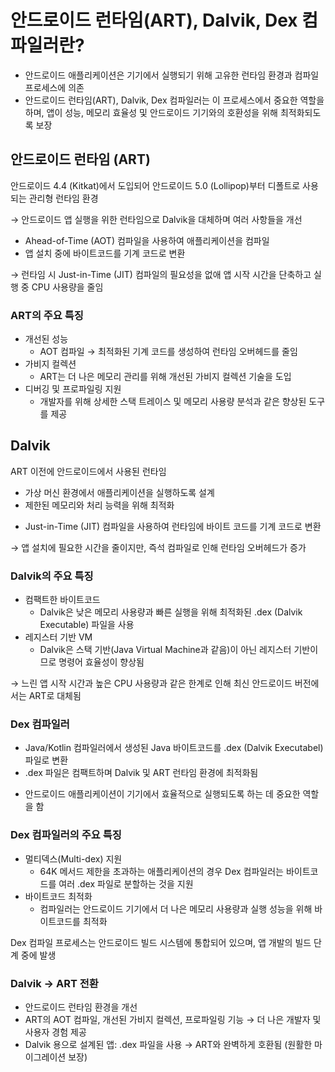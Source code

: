 # 안드로이드 런타임(ART), Dalvik, Dex 컴파일러란?

- 안드로이드 애플리케이션은 기기에서 실행되기 위해 고유한 런타임 환경과 컴파일 프로세스에 의존
- 안드로이드 런타임(ART), Dalvik, Dex 컴파일러는 이 프로세스에서 중요한 역할을 하며, 앱이 성능, 메모리 효율성 및 안드로이드 기기와의 호환성을 위해 최적화되도록 보장

## 안드로이드 런타임 (ART)

<aside>

안드로이드 4.4 (Kitkat)에서 도입되어 안드로이드 5.0 (Lollipop)부터 디폴트로 사용되는 관리형 런타임 환경

→ 안드로이드 앱 실행을 위한 런타임으로 Dalvik을 대체하며 여러 사항들을 개선

</aside>

- Ahead-of-Time (AOT) 컴파일을 사용하여 애플리케이션을 컴파일
- 앱 설치 중에 바이트코드를 기계 코드로 변환

→ 런타임 시 Just-in-Time (JIT) 컴파일의 필요성을 없애 앱 시작 시간을 단축하고 실행 중 CPU 사용량을 줄임

### ART의 주요 특징

- 개선된 성능
    - AOT 컴파일 → 최적화된 기계 코드를 생성하여 런타임 오버헤드를 줄임
- 가비지 컬렉션
    - ART는 더 나은 메모리 관리를 위해 개선된 가비지 컬렉션 기술을 도입
- 디버깅 및 프로파일링 지원
    - 개발자를 위해 상세한 스택 트레이스 및 메모리 사용량 분석과 같은 향상된 도구를 제공

## Dalvik

<aside>

ART 이전에 안드로이드에서 사용된 런타임

- 가상 머신 환경에서 애플리케이션을 실행하도록 설계
- 제한된 메모리와 처리 능력을 위해 최적화
</aside>

- Just-in-Time (JIT) 컴파일을 사용하여 런타임에 바이트 코드를 기계 코드로 변환

→ 앱 설치에 필요한 시간을 줄이지만, 즉석 컴파일로 인해 런타임 오버헤드가 증가

### Dalvik의 주요 특징

- 컴팩트한 바이트코드
    - Dalvik은 낮은 메모리 사용량과 빠른 실행을 위해 최적화된 .dex (Dalvik Executable) 파일을 사용
- 레지스터 기반 VM
    - Dalvik은 스택 기반(Java Virtual Machine과 같음)이 아닌 레지스터 기반이므로 명령어 효율성이 향상됨

→ 느린 앱 시작 시간과 높은 CPU 사용량과 같은 한계로 인해 최신 안드로이드 버전에서는 ART로 대체됨

### Dex 컴파일러

<aside>

- Java/Kotlin 컴파일러에서 생성된 Java 바이트코드를 .dex (Dalvik Executabel) 파일로 변환
- .dex 파일은 컴팩트하며 Dalvik 및 ART 런타임 환경에 최적화됨
</aside>

- 안드로이드 애플리케이션이 기기에서 효율적으로 실행되도록 하는 데 중요한 역할을 함

### Dex 컴파일러의 주요 특징

- 멀티덱스(Multi-dex) 지원
    - 64K 메서드 제한을 초과하는 애플리케이션의 경우 Dex 컴파일러는 바이트코드를 여러 .dex 파일로 분할하는 것을 지원
- 바이트코드 최적화
    - 컴파일러는 안드로이드 기기에서 더 나은 메모리 사용량과 실행 성능을 위해 바이트코드를 최적화

Dex 컴파일 프로세스는 안드로이드 빌드 시스템에 통합되어 있으며, 앱 개발의 빌드 단계 중에 발생

### Dalvik → ART 전환

- 안드로이드 런타임 환경을 개선
- ART의 AOT 컴파일, 개선된 가비지 컬렉션, 프로파일링 기능 → 더 나은 개발자 및 사용자 경험 제공
- Dalvik 용으로 설계된 앱: .dex 파일을 사용 → ART와 완벽하게 호환됨 (원활한 마이그레이션 보장)